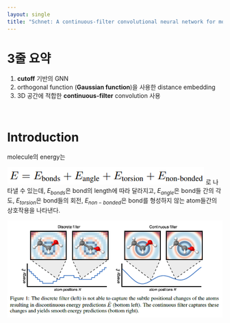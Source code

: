 ```yaml
---
layout: single
title: "Schnet: A continuous-filter convolutional neural network for modeling quantum interactions"
---
```


# 3줄 요약
1. **cutoff** 기반의 GNN
2. orthogonal function (**Gaussian function**)을 사용한 distance embedding
3. 3D 공간에 적합한 **continuous-filter** convolution 사용

<br />

# Introduction
molecule의 energy는 

![molecule_energy](..\images\2021-01-29-schnet\molecule_energy.png)
로 나타낼 수 있는데, $E_{bonds}$은 bond의 length에 따라 달라지고, $E_{angle}$은 bond들 간의 각도, $E_{torsion}$은 bond들의 회전, $E_{non-bonded}$은 bond를 형성하지 않는 atom들간의 상호작용을 나타낸다.

![fig1](..\images\2021-01-29-schnet\fig1.png)


